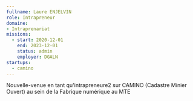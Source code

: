 ```yaml
---
fullname: Laure ENJELVIN
role: Intrapreneur
domaine:
- Intraprenariat
missions:
  - start: 2020-12-01
    end: 2023-12-01
    status: admin
    employer: DGALN
startups:
  - camino
---
```


Nouvelle-venue en tant qu'intrapreneure2 sur CAMINO (Cadastre Minier Ouvert) au sein de la Fabrique numérique au MTE
